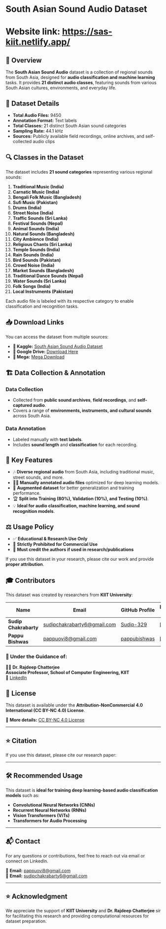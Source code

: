 # South Asian Sound Audio Dataset
# Website link: https://sas-kiit.netlify.app/
## 📌 Overview
The **South Asian Sound Audio** dataset is a collection of regional sounds from South Asia, designed for **audio classification and machine learning** tasks. It provides **21 distinct audio classes**, featuring sounds from various South Asian cultures, environments, and everyday life.

## 📂 Dataset Details
- **Total Audio Files:** 9450  
- **Annotation Format:** Text labels  
- **Total Classes:** 21 distinct South Asian sound categories  
- **Sampling Rate:** 44.1 kHz  
- **Sources:** Publicly available field recordings, online archives, and self-collected audio clips  

## 🔍 Classes in the Dataset
The dataset includes **21 sound categories** representing various regional sounds:

1. **Traditional Music (India)**  
2. **Carnatic Music (India)**  
3. **Bengali Folk Music (Bangladesh)**  
4. **Sufi Music (Pakistan)**  
5. **Drums (India)**  
6. **Street Noise (India)**  
7. **Traffic Sounds (Sri Lanka)**  
8. **Festival Sounds (Nepal)**  
9. **Animal Sounds (India)**  
10. **Natural Sounds (Bangladesh)**  
11. **City Ambience (India)**  
12. **Religious Chants (Sri Lanka)**  
13. **Temple Sounds (India)**  
14. **Rain Sounds (India)**  
15. **Bird Sounds (Pakistan)**  
16. **Crowd Noise (India)**  
17. **Market Sounds (Bangladesh)**  
18. **Traditional Dance Sounds (Nepal)**  
19. **Water Sounds (Sri Lanka)**  
20. **Folk Songs (India)**  
21. **Local Instruments (Pakistan)**  

Each audio file is labeled with its respective category to enable classification and recognition tasks.

## 📥 Download Links
You can access the dataset from multiple sources:

- **📌 Kaggle:** [South Asian Sound Audio Dataset](https://www.kaggle.com/datasets/sudipchakrabarty/south-asian-sounds-kiit)  
- **📌 Google Drive:** [Download Here](https://drive.google.com/drive/folders/1HaHR8lAVr6NLFZ-sIaQ_GQzVVly56wq-)  
- **📌 Mega:** [Mega Download](https://mega.nz/folder/yourlink)  

## 🏗 Data Collection & Annotation
### **Data Collection**
- Collected from **public sound archives**, **field recordings**, and **self-captured audio**.
- Covers a range of **environments, instruments, and cultural sounds** across South Asia.

### **Data Annotation**
- Labeled manually with **text labels**.
- Includes **sound length** and **classification** for each recording.

## 🎯 Key Features
- 🎶 **Diverse regional audio** from South Asia, including traditional music, street sounds, and more.
- 🧑‍🏫 **Manually annotated audio files** optimized for deep learning models.
- 🔄 **Augmented dataset** for better generalization and training performance.
- 🏆 **Split into Training (80%), Validation (10%), and Testing (10%)**.
- 💡 **Ideal for audio classification, machine learning, and sound recognition models**.

## ⚖️ Usage Policy
- ✅ **Educational & Research Use Only**  
- 🚫 **Strictly Prohibited for Commercial Use**  
- 🔗 **Must credit the authors if used in research/publications**  

If you use this dataset in your research, please cite our work and provide **proper attribution**.

## 🎓 Contributors
This dataset was created by researchers from **KIIT University**:

| Name                  | Email                              | GitHub Profile                           | LinkedIn Profile |
|-----------------------|----------------------------------|------------------------------------------|------------------|
| **Sudip Chakrabarty** | sudipchakrabarty6@gmail.com      | [Sudip-329](https://github.com/Sudip-329) | [LinkedIn](https://www.linkedin.com/in/sudipchakrabarty329) |
| **Pappu Bishwas**  | pappuovi8@gmail.com      | [pappubishwas](https://github.com/pappubishwas)  | [LinkedIn](https://www.linkedin.com/in/pappu-bishwas-tan87/) |


### **🔹 Under the Guidance of:**  
👨‍🏫 **Dr. Rajdeep Chatterjee**  
**Associate Professor, School of Computer Engineering, KIIT**  
🔗 [LinkedIn](https://www.linkedin.com/in/rajdeep-chatterjee-ph-d-60352325)  

## 📜 License
This dataset is available under the **Attribution-NonCommercial 4.0 International (CC BY-NC 4.0) License**.

🔗 **More details:** [CC BY-NC 4.0 License](https://creativecommons.org/licenses/by-nc/4.0/)

---

## ⭐ Citation
If you use this dataset, please cite our research paper:

---

## 🛠 Recommended Usage
This dataset is **ideal for training deep learning-based audio classification models** such as:
- **Convolutional Neural Networks (CNNs)**
- **Recurrent Neural Networks (RNNs)**
- **Vision Transformers (ViTs)**
- **Transformers for Audio Processing**

---

## 📬 Contact
For any questions or contributions, feel free to reach out via email or connect on LinkedIn.

📧 **Email:** pappuovi8@gmail.com  
📧 **Email:** sudipchakrabarty6@gmail.com  


---

## ⭐ Acknowledgment
We appreciate the support of **KIIT University** and **Dr. Rajdeep Chatterjee** sir for facilitating this research and providing computational resources for dataset preparation.

